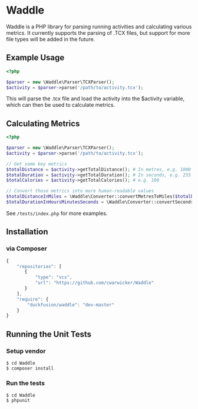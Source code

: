 Waddle
======

Waddle is a PHP library for parsing running activities and calculating various metrics.
It currently supports the parsing of .TCX files, but support for more file types will be added in the future.

Example Usage
-----

```php
<?php

$parser = new \Waddle\Parser\TCXParser();
$activity = $parser->parse('/path/to/activity.tcx');
```

This will parse the .tcx file and load the activity into the $activity variable, which can then be used to calculate metrics.


Calculating Metrics
-----

```php
<?php

$parser = new \Waddle\Parser\TCXParser();
$activity = $parser->parse('/path/to/activity.tcx');

// Get some key metrics
$totalDistance = $activity->getTotalDistance(); # In metres, e.g. 1000
$totalDuration = $activity->getTotalDuration(); # In seconds, e.g. 255
$totalCalories = $activity->getTotalCalories(); # e.g. 100

// Convert those metrics into more human-readable values
$totalDistanceInMiles = \Waddle\Converter::convertMetresToMiles($totalDistance); # e.g. 0.62
$totalDurationInHoursMinutesSeconds = \Waddle\Converter::convertSecondsToHumanReadable($totalDuration); # e.g. 00:04:15
```
    
See `/tests/index.php` for more examples.
    
Installation
-----

### via Composer

```javascript
{
    "repositories": [
       {
           "type": "vcs",
           "url": "https://github.com/cwarwicker/Waddle"
       }
    ],
    "require": {
        "duckfusion/waddle": "dev-master"
    }
}
```        

Running the Unit Tests
-----

### Setup vendor 

    $ cd Waddle
    $ composer install

### Run the tests

    $ cd Waddle
    $ phpunit

